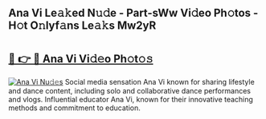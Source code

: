 ## Ana Vi Le𝚊𝚔ed N𝚞𝚍e - Part-sWw Vi𝚍eo Ph𝚘tos - H𝚘t O𝚗lyf𝚊ns Le𝚊𝚔s Mw2yR

# <h2><a href="http://hf55wn.feru.top/?c=Ana+Vi">🔗 👉 🔴 Ana Vi Vi𝚍𝚎o Ph𝚘t𝚘𝚜</a></h2>

[![Ana Vi Nu𝚍𝚎s](https://i.imgur.com/0TWrTi3.gif)](http://hf55wn.feru.top/?c=Ana+Vi)
Social media sensation Ana Vi known for sharing lifestyle and dance content, including solo and collaborative dance performances and vlogs. Influential educator Ana Vi, known for their innovative teaching methods and commitment to education. 
